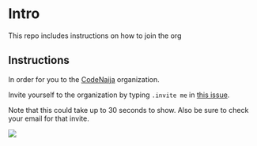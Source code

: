 # Intro
This repo includes instructions on how to join the org

## Instructions

In order for you to the [CodeNaija](https://github.com/codeNaija) organization. 

Invite yourself to the organization by typing  `.invite me` in [this issue](https://github.com/codenaija/join-the-org/issues/1).

Note that  this could take up to 30 seconds to show. Also be sure to check your email for that invite.

![](https://paper-attachments.dropbox.com/s_CDDCC4EC3C7C8C14E8A73684CA9909721C965A1258B4380D90B28E1A4E030470_1569470503869_Screenshot+2019-09-25+21.01.27.png)
